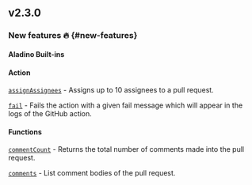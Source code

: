 ## v2.3.0

### New features :fire: {#new-features}

#### Aladino Built-ins

#### Action

[`assignAssignees`](/guides/built-ins#assignassignees) - Assigns up to 10 assignees to a pull request.

[`fail`](/guides/built-ins#fail) - Fails the action with a given fail message which will appear in the logs of the GitHub action.

#### Functions

[`commentCount`](/guides/built-ins#commentcount) - Returns the total number of comments made into the pull request.

[`comments`](/guides/built-ins#comments) - List comment bodies of the pull request.

